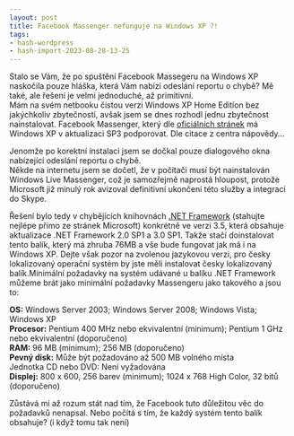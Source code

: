 ```yaml
---
layout: post
title: Facebook Massenger nefunguje na Windows XP ?!
tags:
- hash-wordpress
- hash-import-2023-08-28-13-25
---
```


Stalo se Vám, že po spuštění Facebook Massegeru na Windows XP naskočila pouze hláška, která Vám nabízí odeslání reportu o chybě? Mě také, ale řešení je velmi jednoduché, až primitivní.  
Mám na svém netbooku čistou verzi Windows XP Home Edition bez jakýchkoliv zbytečností, avšak jsem se dnes rozhodl jednu zbytečnost nainstalovat. Facebook Massenger, který dle [oficiálních stránek](https://www.facebook.com/about/messenger)&nbsp;má Windows XP v aktualizaci SP3 podporovat. Dle citace z centra nápovědy…

<!--more-->

Jenomže po korektní instalaci jsem se dočkal pouze dialogového okna nabízející odeslání reportu o chybě.  
Někde na internetu jsem se dočetl, že v počítači musí být nainstalován Windows Live Massenger, což je samozřejmě naprostá hloupost, protože Microsoft již minulý rok avizoval definitivní ukončení této služby a integraci do Skype.

Řešení bylo tedy v chybějících knihovnách [.NET Framework](http://www.microsoft.com/cs-cz/download/details.aspx?id=21) (stahujte nejlépe přímo ze stránek Microsoft) konkrétně ve verzi 3.5, která obsahuje aktualizace .NET Framework 2.0 SP1 a 3.0 SP1. Takže stačí doinstalovat tento balík, který má zhruba 76MB a vše bude fungovat jak má i na Windows XP. Dejte však pozor na zvolenou jazykovou verzi, pro česky lokalizovaný operační systém by jste měli instalovat česky lokalizovaný balík.Minimální požadavky na systém udávané u balíku .NET Framework můžeme brát jako minimální požadavky Massengeru jako takového a jsou to:

**OS:** Windows Server 2003; Windows Server 2008; Windows Vista; Windows XP  
**Procesor:** Pentium 400 MHz nebo ekvivalentní (minimum); Pentium 1 GHz nebo ekvivalentní (doporučeno)  
**RAM:** 96 MB (minimum); 256 MB (doporučeno)  
**Pevný disk:** Může být požadováno až 500 MB volného místa  
Jednotka CD nebo DVD: Není vyžadována  
**Displej:** 800 x 600, 256 barev (minimum); 1024 x 768 High Color, 32 bitů (doporučeno)

Zůstává mi až rozum stát nad tím, že Facebook tuto důležitou věc do požadavků nenapsal. Nebo počítá s tím, že každý systém tento balík obsahuje? (i když tomu tak není)

<!--kg-card-end: html-->